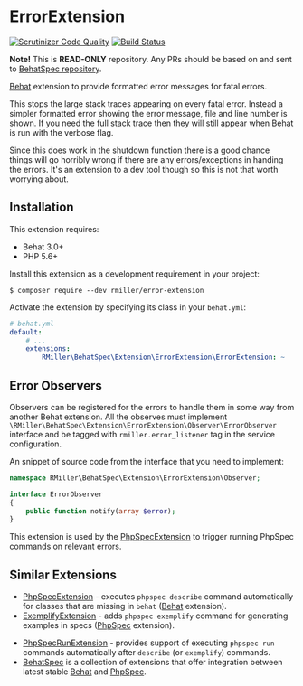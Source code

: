 ErrorExtension
==============

[![Scrutinizer Code Quality](https://scrutinizer-ci.com/g/richardmiller/ErrorExtension/badges/quality-score.png?b=master)](https://scrutinizer-ci.com/g/richardmiller/ErrorExtension/?branch=master)
[![Build Status](https://scrutinizer-ci.com/g/richardmiller/ErrorExtension/badges/build.png?b=master)](https://scrutinizer-ci.com/g/richardmiller/ErrorExtension/build-status/master)

**Note!** This is **READ-ONLY** repository. Any PRs should be based on and sent
to [BehatSpec repository](https://github.com/richardmiller/BehatSpec).

[Behat](http://docs.behat.org/en/stable/) extension to provide formatted error
messages for fatal errors.

This stops the large stack traces appearing on every fatal error. Instead a simpler
formatted error showing the error message, file and line number is shown.
If you need the full stack trace then they will still appear when Behat
is run with the verbose flag.

Since this does work in the shutdown function there is a good chance things
will go horribly wrong if there are any errors/exceptions in handing the errors.
It's an extension to a dev tool though so this is not that worth worrying about.

Installation
------------

This extension requires:

* Behat 3.0+
* PHP 5.6+

Install this extension as a development requirement in your project:

```
$ composer require --dev rmiller/error-extension
```

Activate the extension by specifying its class in your ``behat.yml``:

```yaml
# behat.yml
default:
    # ...
    extensions:
        RMiller\BehatSpec\Extension\ErrorExtension\ErrorExtension: ~
```

Error Observers
---------------

Observers can be registered for the errors to handle them in some way from
another Behat extension. All the observes must implement
`\RMiller\BehatSpec\Extension\ErrorExtension\Observer\ErrorObserver` interface
and be tagged with `rmiller.error_listener` tag in the service configuration.

An snippet of source code from the interface that you need to implement:

```php
namespace RMiller\BehatSpec\Extension\ErrorExtension\Observer;

interface ErrorObserver
{
    public function notify(array $error);
}
```

This extension is used by the
[PhpSpecExtension](https://github.com/richardmiller/PhpSpecExtension)
to trigger running PhpSpec commands on relevant errors.

## Similar Extensions

* [PhpSpecExtension][10] - executes `phpspec describe` command automatically
  for classes that are missing in `behat` ([Behat][1] extension).
* [ExemplifyExtension][21] - adds `phpspec exemplify` command for generating
  examples in specs ([PhpSpec][2] extension).
- [PhpSpecRunExtension][20] - provides support of executing `phpspec run` commands automatically after `describe` (or `exemplify`) commands.
- [BehatSpec][3] is a collection of extensions that offer integration
  between latest stable [Behat][1] and [PhpSpec][2].

[1]: http://docs.behat.org/en/stable
[2]: http://phpspec.net/en/stable
[3]: https://github.com/richardmiller/BehatSpec
[10]: https://github.com/richardmiller/PhpSpecExtension
[20]: https://github.com/richardmiller/PhpSpecRunExtension
[21]: https://github.com/richardmiller/ExemplifyExtension

